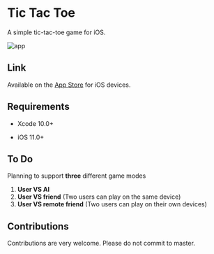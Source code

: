 # Tic Tac Toe

A simple tic-tac-toe game for iOS.

![app](https://user-images.githubusercontent.com/50599874/61570983-561e8800-aa5e-11e9-8f13-f2d86ac4369a.png)

## Link

Available on the [App Store](https://apps.apple.com/us/app/tic-tak-toe/id1457538794) for iOS devices.

## Requirements

- Xcode 10.0+

- iOS 11.0+

## To Do

Planning to support **three** different game modes

1. **User VS AI**
2. **User VS friend** (Two users can play on the same device)
3. **User VS remote friend** (Two users can play on their own devices)

## Contributions

Contributions are very welcome. Please do not commit to master.
